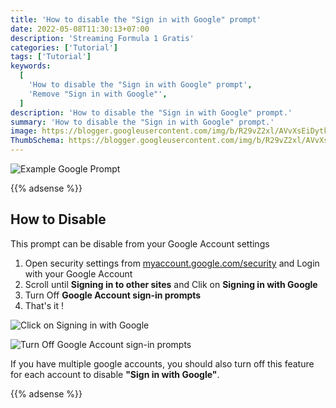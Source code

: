 ```yaml
---
title: 'How to disable the "Sign in with Google" prompt'
date: 2022-05-08T11:30:13+07:00
description: 'Streaming Formula 1 Gratis'
categories: ['Tutorial']
tags: ['Tutorial']
keywords:
  [
    'How to disable the "Sign in with Google" prompt',
    'Remove "Sign in with Google"',
  ]
description: 'How to disable the "Sign in with Google" prompt.'
summary: 'How to disable the "Sign in with Google" prompt.'
image: https://blogger.googleusercontent.com/img/b/R29vZ2xl/AVvXsEiDytk1BDDbtJL1wWm5XVCq66MOruF2R8kUPeGLWRDpxDMf7Eq-PK2uw_qY7ee6elaVfeSAdrFkETG3ZzVwnheLprvq4kLLXbolxu5bgvCK2zPvtBN7lkgBWB5ysfxM1hSlww9vjFugQAFtCBPzDTkgs41Zwzp0K4zY_IhWxXOVfSNtQUFp2P95yoQ9o800/s80-rw/rmdhnreza.my
ThumbSchema: https://blogger.googleusercontent.com/img/b/R29vZ2xl/AVvXsEiDytk1BDDbtJL1wWm5XVCq66MOruF2R8kUPeGLWRDpxDMf7Eq-PK2uw_qY7ee6elaVfeSAdrFkETG3ZzVwnheLprvq4kLLXbolxu5bgvCK2zPvtBN7lkgBWB5ysfxM1hSlww9vjFugQAFtCBPzDTkgs41Zwzp0K4zY_IhWxXOVfSNtQUFp2P95yoQ9o800/s0-rw/rmdhnreza.my
---
```


![Example Google Prompt](https://blogger.googleusercontent.com/img/b/R29vZ2xl/AVvXsEgyYEuxAc4X2p82egXSxc3sfrdKFEywSDxHbNTZLikWn3hedKV5_fDCekDnhnutzkW3KdYhrm2QSjhG16vQiqVTfYlwwQ9VglL2yL3Lr6WoTuxXpNV07vv2_93EaQ3pOvodiow9ZWM2A8Pekx1IIbvFcJPrLzhcMUAYj3WyUysLj2j7DYptW2xTnz4BxqNU/s0-rw/rmdhnreza.my)

{{% adsense %}}

## How to Disable

This prompt can be disable from your Google Account settings

1. Open security settings from [myaccount.google.com/security](https://myaccount.google.com/security) and Login with your Google Account
2. Scroll until **Signing in to other sites** and Clik on **Signing in with Google**
3. Turn Off **Google Account sign-in prompts**
4. That's it !

![Click on Signing in with Google](https://blogger.googleusercontent.com/img/b/R29vZ2xl/AVvXsEihQQJOG64kiOAVspN-B9wRZBh58GH5Jgpb4plhKlXbDuA63t4-xEV1jpII1FeCr8kyrVVOZ2qdFfGhG0kZV5KDo6eq-tWfQcQ5z5aPAWDqSMS86PczFbUkVCa8SjLdTqvqAYeRbfYiSGVPB6MhJ7CQGeWK2F5AFb4_kiix8jCDDG3BGOpFtBRIoMjF32gU/s0-rw/rmdhnreza.my)

![Turn Off Google Account sign-in prompts](https://blogger.googleusercontent.com/img/b/R29vZ2xl/AVvXsEiDytk1BDDbtJL1wWm5XVCq66MOruF2R8kUPeGLWRDpxDMf7Eq-PK2uw_qY7ee6elaVfeSAdrFkETG3ZzVwnheLprvq4kLLXbolxu5bgvCK2zPvtBN7lkgBWB5ysfxM1hSlww9vjFugQAFtCBPzDTkgs41Zwzp0K4zY_IhWxXOVfSNtQUFp2P95yoQ9o800/s0-rw/rmdhnreza.my)

If you have multiple google accounts, you should also turn off this feature for each account to disable **"Sign in with Google"**.

{{% adsense %}}
